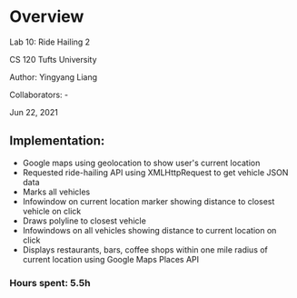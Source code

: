# Overview
Lab 10: Ride Hailing 2

CS 120 Tufts University

Author: Yingyang Liang

Collaborators: -

Jun 22, 2021

## Implementation:
* Google maps using geolocation to show user's current location
* Requested ride-hailing API using XMLHttpRequest to get vehicle JSON data
* Marks all vehicles
* Infowindow on current location marker showing distance to closest vehicle on click
* Draws polyline to closest vehicle
* Infowindows on all vehicles showing distance to current location on click
* Displays restaurants, bars, coffee shops within one mile radius of current location using Google Maps Places API

### Hours spent: 5.5h
